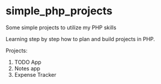 # simple_php_projects
Some simple projects to utilize my PHP skills

Learning step by step how to plan and build projects in PHP.

Projects:
1. TODO App
2. Notes app
3. Expense Tracker
